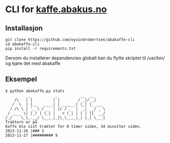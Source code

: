 # CLI for [kaffe.abakus.no](http://kaffe.abakus.no)

## Installasjon

    git clone https://github.com/oyvindrobertsen/abakaffe-cli
    cd abakaffe-cli
    pip install -r requirements.txt

Dersom du installerer dependencies globalt kan du flytte skriptet til /usr/bin/ og kjøre det med abakaffe

## Eksempel

    $ python abakaffe.py stats
              _           _          __  __
        /\   | |         | |        / _|/ _|
       /  \  | |__   __ _| | ____ _| |_| |_ ___
      / /\ \ | '_ \ / _` | |/ / _` |  _|  _/ _ \
     / ____ \| |_) | (_| |   < (_| | | | ||  __/
    /_/    \_\_.__/ \__,_|_|\_\__,_|_| |_| \___|
    Traktern er på
    Kaffe ble sist traktet for 0 timer siden, 34 minutter siden.
    2013-11-26 |### 3
    2013-11-27 |######### 9
